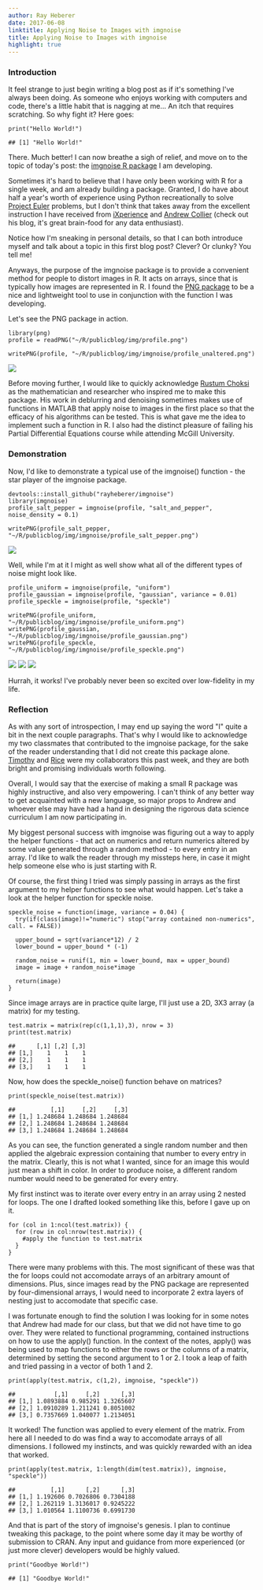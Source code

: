 ```yaml
---
author: Ray Heberer
date: 2017-06-08
linktitle: Applying Noise to Images with imgnoise
title: Applying Noise to Images with imgnoise
highlight: true
---
```


### Introduction

It feel strange to just begin writing a blog post as if it's something I've always been doing. As someone who enjoys working with computers and code, there's a little habit that is nagging at me... An itch that requires scratching. So why fight it? Here goes:

```
print("Hello World!")

## [1] "Hello World!"
```

There. Much better! I can now breathe a sigh of relief, and move on to the topic of today's post: the [imgnoise R package](https://github.com/rayheberer/imgnoise) I am developing.

Sometimes it's hard to believe that I have only been working with R for a single week, and am already building a package. Granted, I do have about half a year's worth of experience using Python recreationally to solve [Project Euler](https://projecteuler.net/) problems, but I don't think that takes away from the excellent instruction I have received from [iXperience](http://ixperience.co.za/) and [Andrew Collier](http://www.exegetic.biz/blog/) (check out his blog, it's great brain-food for any data enthusiast).

Notice how I'm sneaking in personal details, so that I can both introduce myself and talk about a topic in this first blog post? Clever? Or clunky? You tell me!

Anyways, the purpose of the imgnoise package is to provide a convenient method for people to distort images in R. It acts on arrays, since that is typically how images are represented in R. I found the [PNG package](https://cran.r-project.org/web/packages/png/index.html) to be a nice and lightweight tool to use in conjunction with the function I was developing.

Let's see the PNG package in action.

```
library(png)
profile = readPNG("~/R/publicblog/img/profile.png")

writePNG(profile, "~/R/publicblog/img/imgnoise/profile_unaltered.png")
```
![](https://rayheberer.netlify.com/img/imgnoise/profile_unaltered.png)

Before moving further, I would like to quickly acknowledge [Rustum Choksi](http://www.math.mcgill.ca/rchoksi/) as the mathematician and researcher who inspired me to make this package. His work in deblurring and denoising sometimes makes use of functions in MATLAB that apply noise to images in the first place so that the efficacy of his algorithms can be tested. This is what gave me the idea to implement such a function in R. I also had the distinct pleasure of failing his Partial Differential Equations course while attending McGill University.

### Demonstration

Now, I'd like to demonstrate a typical use of the imgnoise() function - the star player of the imgnoise package.

```
devtools::install_github("rayheberer/imgnoise")
library(imgnoise)
profile_salt_pepper = imgnoise(profile, "salt_and_pepper", noise_density = 0.1)

writePNG(profile_salt_pepper, "~/R/publicblog/img/imgnoise/profile_salt_pepper.png")
```
![](/img/imgnoise/profile_salt_pepper.png)

Well, while I'm at it I might as well show what all of the different types of noise might look like.

```
profile_uniform = imgnoise(profile, "uniform")
profile_gaussian = imgnoise(profile, "gaussian", variance = 0.01)
profile_speckle = imgnoise(profile, "speckle")

writePNG(profile_uniform, "~/R/publicblog/img/imgnoise/profile_uniform.png")
writePNG(profile_gaussian, "~/R/publicblog/img/imgnoise/profile_gaussian.png")
writePNG(profile_speckle, "~/R/publicblog/img/imgnoise/profile_speckle.png")
```
![](rayheberer.netlify.com/img/imgnoise/profile_uniform.png)
![](/img/imgnoise/profile_gaussian.png)
![](/img/imgnoise/profile_speckle.png)

Hurrah, it works! I've probably never been so excited over low-fidelity in my life.

### Reflection

As with any sort of introspection, I may end up saying the word "I" quite a bit in the next couple paragraphs. That's why I would like to acknowledge my two classmates that contributed to the imgnoise package, for the sake of the reader understanding that I did not create this package alone. [Timothy](https://github.com/timweichong) and [Rice](https://github.com/rice-tyler) were my collaborators this past week, and they are both bright and promising individuals worth following.

Overall, I would say that the exercise of making a small R package was highly instructive, and also very empowering. I can't think of any better way to get acquainted with a new language, so major props to Andrew and whoever else may have had a hand in designing the rigorous data science curriculum I am now participating in.

My biggest personal success with imgnoise was figuring out a way to apply the helper functions - that act on numerics and return numerics altered by some value generated through a random method - to every entry in an array. I'd like to walk the reader through my missteps here, in case it might help someone else who is just starting with R.

Of course, the first thing I tried was simply passing in arrays as the first argument to my helper functions to see what would happen. Let's take a look at the helper function for speckle noise.

```
speckle_noise = function(image, variance = 0.04) {
  try(if(class(image)!="numeric") stop("array contained non-numerics", call. = FALSE))

  upper_bound = sqrt(variance*12) / 2
  lower_bound = upper_bound * (-1)

  random_noise = runif(1, min = lower_bound, max = upper_bound)
  image = image + random_noise*image

  return(image)
}
```

Since image arrays are in practice quite large, I'll just use a 2D, 3X3 array (a matrix) for my testing.

```
test.matrix = matrix(rep(c(1,1,1),3), nrow = 3)
print(test.matrix)

##      [,1] [,2] [,3]
## [1,]    1    1    1
## [2,]    1    1    1
## [3,]    1    1    1
```

Now, how does the speckle_noise() function behave on matrices?

```
print(speckle_noise(test.matrix))

##          [,1]     [,2]     [,3]
## [1,] 1.248684 1.248684 1.248684
## [2,] 1.248684 1.248684 1.248684
## [3,] 1.248684 1.248684 1.248684
```

As you can see, the function generated a single random number and then applied the algebraic expression containing that number to every entry in the matrix. Clearly, this is not what I wanted, since for an image this would just mean a shift in color. In order to produce noise, a different random number would need to be generated for every entry.

My first instinct was to iterate over every entry in an array using 2 nested for loops. The one I drafted looked something like this, before I gave up on it.

```
for (col in 1:ncol(test.matrix)) {
  for (row in col:nrow(test.matrix)) {
    #apply the function to test.matrix
  }
}
```

There were many problems with this. The most significant of these was that the for loops could not accomodate arrays of an arbitrary amount of dimensions. Plus, since images read by the PNG package are represented by four-dimensional arrays, I would need to incorporate 2 extra layers of nesting just to accomodate that specific case.

I was fortunate enough to find the solution I was looking for in some notes that Andrew had made for our class, but that we did not have time to go over. They were related to functional programming, contained instructions on how to use the apply() function. In the context of the notes, apply() was being used to map functions to either the rows or the columns of a matrix, determined by setting the second argument to 1 or 2. I took a leap of faith and tried passing in a vector of both 1 and 2.

```
print(apply(test.matrix, c(1,2), imgnoise, "speckle"))

##           [,1]     [,2]      [,3]
## [1,] 1.0893884 0.985291 1.3265607
## [2,] 1.0910289 1.211241 0.8051002
## [3,] 0.7357669 1.040077 1.2134051
```

It worked! The function was applied to every element of the matrix. From here all I needed to do was find a way to accomodate arrays of all dimensions. I followed my instincts, and was quickly rewarded with an idea that worked.

```
print(apply(test.matrix, 1:length(dim(test.matrix)), imgnoise, "speckle"))

##          [,1]      [,2]      [,3]
## [1,] 1.192606 0.7026806 0.7304188
## [2,] 1.262119 1.3136017 0.9245222
## [3,] 1.010564 1.1100736 0.6991730
```

And that is part of the story of imgnoise's genesis. I plan to continue tweaking this package, to the point where some day it may be worthy of submission to CRAN. Any input and guidance from more experienced (or just more clever) developers would be highly valued.

```
print("Goodbye World!")

## [1] "Goodbye World!"
```